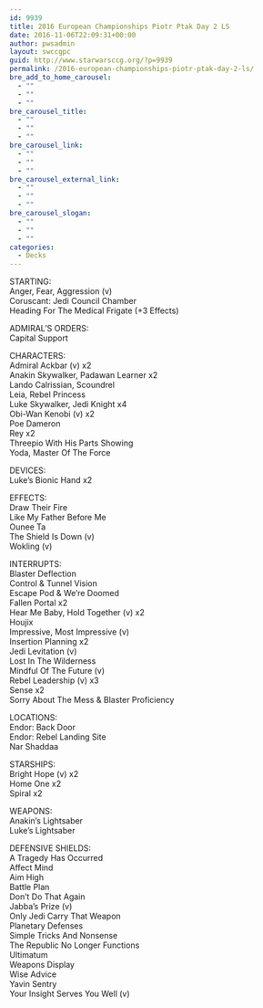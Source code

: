 ```yaml
---
id: 9939
title: 2016 European Championships Piotr Ptak Day 2 LS
date: 2016-11-06T22:09:31+00:00
author: pwsadmin
layout: swccgpc
guid: http://www.starwarsccg.org/?p=9939
permalink: /2016-european-championships-piotr-ptak-day-2-ls/
bre_add_to_home_carousel:
  - ""
  - ""
  - ""
bre_carousel_title:
  - ""
  - ""
  - ""
bre_carousel_link:
  - ""
  - ""
  - ""
bre_carousel_external_link:
  - ""
  - ""
  - ""
bre_carousel_slogan:
  - ""
  - ""
  - ""
categories:
  - Decks
---
```

STARTING:  
Anger, Fear, Aggression (v)  
Coruscant: Jedi Council Chamber  
Heading For The Medical Frigate (+3 Effects)

ADMIRAL&#8217;S ORDERS:  
Capital Support

CHARACTERS:  
Admiral Ackbar (v) x2  
Anakin Skywalker, Padawan Learner x2  
Lando Calrissian, Scoundrel  
Leia, Rebel Princess  
Luke Skywalker, Jedi Knight x4  
Obi-Wan Kenobi (v) x2  
Poe Dameron  
Rey x2  
Threepio With His Parts Showing  
Yoda, Master Of The Force

DEVICES:  
Luke&#8217;s Bionic Hand x2

EFFECTS:  
Draw Their Fire  
Like My Father Before Me  
Ounee Ta  
The Shield Is Down (v)  
Wokling (v)

INTERRUPTS:  
Blaster Deflection  
Control & Tunnel Vision  
Escape Pod & We&#8217;re Doomed  
Fallen Portal x2  
Hear Me Baby, Hold Together (v) x2  
Houjix  
Impressive, Most Impressive (v)  
Insertion Planning x2  
Jedi Levitation (v)  
Lost In The Wilderness  
Mindful Of The Future (v)  
Rebel Leadership (v) x3  
Sense x2  
Sorry About The Mess & Blaster Proficiency

LOCATIONS:  
Endor: Back Door  
Endor: Rebel Landing Site  
Nar Shaddaa

STARSHIPS:  
Bright Hope (v) x2  
Home One x2  
Spiral x2

WEAPONS:  
Anakin&#8217;s Lightsaber  
Luke&#8217;s Lightsaber

DEFENSIVE SHIELDS:  
A Tragedy Has Occurred  
Affect Mind  
Aim High  
Battle Plan  
Don&#8217;t Do That Again  
Jabba&#8217;s Prize (v)  
Only Jedi Carry That Weapon  
Planetary Defenses  
Simple Tricks And Nonsense  
The Republic No Longer Functions  
Ultimatum  
Weapons Display  
Wise Advice  
Yavin Sentry  
Your Insight Serves You Well (v)